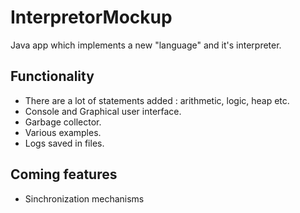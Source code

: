 # InterpretorMockup
Java app which implements a new "language" and it's interpreter.

## Functionality
- There are a lot of statements added : arithmetic, logic, heap etc.
- Console and Graphical user interface.
- Garbage collector.
- Various examples.
- Logs saved in files.

## Coming features
- Sinchronization mechanisms
